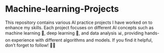 # Machine-learning-Projects
This repository contains various AI practice projects I have worked on to enhance my skills. Each project focuses on different AI concepts such as machine learning 🤖, deep learning 🧠, and data analysis 📊, providing hands-on experience with different algorithms and models. If you find it helpful, don’t forget to follow! 🚀✨

